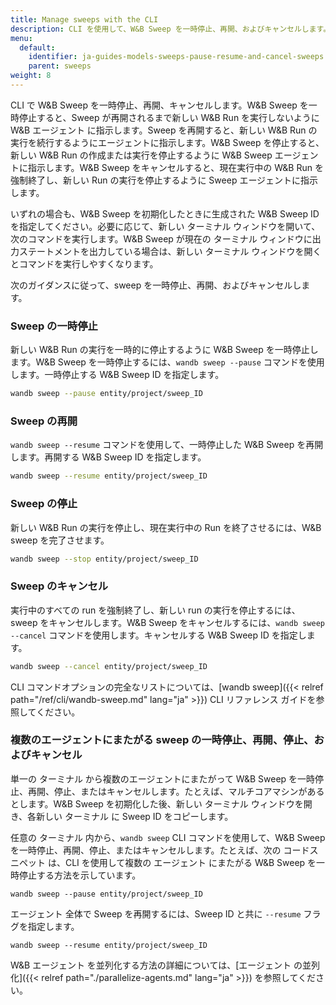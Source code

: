 ```yaml
---
title: Manage sweeps with the CLI
description: CLI を使用して、W&B Sweep を一時停止、再開、およびキャンセルします。
menu:
  default:
    identifier: ja-guides-models-sweeps-pause-resume-and-cancel-sweeps
    parent: sweeps
weight: 8
---
```


CLI で W&B Sweep を一時停止、再開、キャンセルします。W&B Sweep を一時停止すると、Sweep が再開されるまで新しい W&B Run を実行しないように W&B エージェント に指示します。Sweep を再開すると、新しい W&B Run の実行を続行するようにエージェントに指示します。W&B Sweep を停止すると、新しい W&B Run の作成または実行を停止するように W&B Sweep エージェントに指示します。W&B Sweep をキャンセルすると、現在実行中の W&B Run を強制終了し、新しい Run の実行を停止するように Sweep エージェントに指示します。

いずれの場合も、W&B Sweep を初期化したときに生成された W&B Sweep ID を指定してください。必要に応じて、新しい ターミナル ウィンドウを開いて、次のコマンドを実行します。W&B Sweep が現在の ターミナル ウィンドウに出力ステートメントを出力している場合は、新しい ターミナル ウィンドウを開くとコマンドを実行しやすくなります。

次のガイダンスに従って、sweep を一時停止、再開、およびキャンセルします。

### Sweep の一時停止

新しい W&B Run の実行を一時的に停止するように W&B Sweep を一時停止します。W&B Sweep を一時停止するには、`wandb sweep --pause` コマンドを使用します。一時停止する W&B Sweep ID を指定します。

```bash
wandb sweep --pause entity/project/sweep_ID
```

### Sweep の再開

`wandb sweep --resume` コマンドを使用して、一時停止した W&B Sweep を再開します。再開する W&B Sweep ID を指定します。

```bash
wandb sweep --resume entity/project/sweep_ID
```

### Sweep の停止

新しい W&B Run の実行を停止し、現在実行中の Run を終了させるには、W&B sweep を完了させます。

```bash
wandb sweep --stop entity/project/sweep_ID
```

### Sweep のキャンセル

実行中のすべての run を強制終了し、新しい run の実行を停止するには、sweep をキャンセルします。W&B Sweep をキャンセルするには、`wandb sweep --cancel` コマンドを使用します。キャンセルする W&B Sweep ID を指定します。

```bash
wandb sweep --cancel entity/project/sweep_ID
```

CLI コマンドオプションの完全なリストについては、[wandb sweep]({{< relref path="/ref/cli/wandb-sweep.md" lang="ja" >}}) CLI リファレンス ガイドを参照してください。

### 複数のエージェントにまたがる sweep の一時停止、再開、停止、およびキャンセル

単一の ターミナル から複数のエージェントにまたがって W&B Sweep を一時停止、再開、停止、またはキャンセルします。たとえば、マルチコアマシンがあるとします。W&B Sweep を初期化した後、新しい ターミナル ウィンドウを開き、各新しい ターミナル に Sweep ID をコピーします。

任意の ターミナル 内から、`wandb sweep` CLI コマンドを使用して、W&B Sweep を一時停止、再開、停止、またはキャンセルします。たとえば、次の コードスニペット は、CLI を使用して複数の エージェント にまたがる W&B Sweep を一時停止する方法を示しています。

```
wandb sweep --pause entity/project/sweep_ID
```

エージェント 全体で Sweep を再開するには、Sweep ID と共に `--resume` フラグを指定します。

```
wandb sweep --resume entity/project/sweep_ID
```

W&B エージェント を並列化する方法の詳細については、[エージェント の並列化]({{< relref path="./parallelize-agents.md" lang="ja" >}}) を参照してください。
